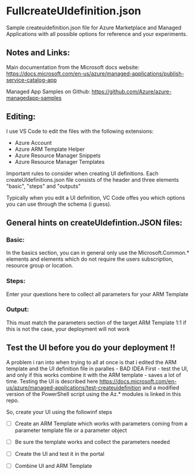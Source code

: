# FullcreateUIdefinition.json
Sample createuidefinition.json file for Azure Marketplace and Managed Applications with all possible options for reference and your experiments.

## Notes and Links:
Main documentation from the Microsoft docs website:
https://docs.microsoft.com/en-us/azure/managed-applications/publish-service-catalog-app

Managed App Samples on Github:
https://github.com/Azure/azure-managedapp-samples

## Editing:
I use VS Code to edit the files with the following extensions:
* Azure Account
* Azure ARM Template Helper
* Azure Resource Manager Snippets
* Azure Resource Manager Templates

Important rules to consider when creating UI definitions.
Each createUIdefinitions.json file consists of the header and three elements "basic", "steps" and "outputs"

Typically when you edit a UI definition, VC Code offes you which options you can use through the schema (i guess).

## General hints on createUIdefintion.JSON files:

### Basic: 
In the basics section, you can in general only use the Microsoft.Common.* elements and elements which do not require the users subscription, resource group or location. 

### Steps:
Enter your questions here to collect all parameters for your ARM Template

### Output:
This must match the parameters section of the target ARM Template 1:1 if this is not the case, your deployment will not work

## Test the UI before you do your deployment !!
A problem i ran into when trying to all at once is that i edited the ARM template and the UI definition file in paralles - BAD IDEA
First - test the UI, and only if this works combine it with the ARM template - saves a lot of time.
Testing the UI is described here https://docs.microsoft.com/en-us/azure/managed-applications/test-createuidefinition and a modified version of the PowerShell script using the Az.* modules is linked in this repo.

So, create your UI using the followinf steps
- [ ] Create an ARM Template which works with parameters coming from a parameter template file or a parameter object
- [ ] Be sure the template works and collect the parameters needed
- [ ] Create the UI and test it in the portal
- [ ] Combine UI and ARM Template


